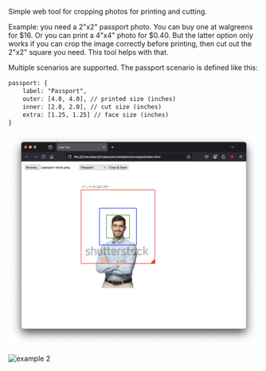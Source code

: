 Simple web tool for cropping photos for printing and cutting.

Example: you need a 2"x2" passport photo. You can buy one at walgreens for $16. Or you can print a 4"x4" photo for $0.40. But the latter option only works if you can crop the image correctly before printing, then cut out the 2"x2" square you need. This tool helps with that.

Multiple scenarios are supported. The passport scenario is defined like this:

```
passport: {
    label: "Passport",
    outer: [4.0, 4.0], // printed size (inches)
    inner: [2.0, 2.0], // cut size (inches)
    extra: [1.25, 1.25] // face size (inches)
}
```

![example 1](example1.png)

![example 2](example2.png)